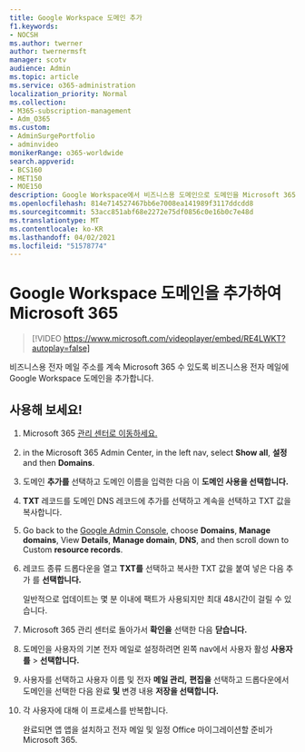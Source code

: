 ```yaml
---
title: Google Workspace 도메인 추가
f1.keywords:
- NOCSH
ms.author: twerner
author: twernermsft
manager: scotv
audience: Admin
ms.topic: article
ms.service: o365-administration
localization_priority: Normal
ms.collection:
- M365-subscription-management
- Adm_O365
ms.custom:
- AdminSurgePortfolio
- adminvideo
monikerRange: o365-worldwide
search.appverid:
- BCS160
- MET150
- MOE150
description: Google Workspace에서 비즈니스용 도메인으로 도메인을 Microsoft 365 방법을 배워야 합니다.
ms.openlocfilehash: 814e714527467bb6e7008ea141989f3117ddcdd8
ms.sourcegitcommit: 53acc851abf68e2272e75df0856c0e16b0c7e48d
ms.translationtype: MT
ms.contentlocale: ko-KR
ms.lasthandoff: 04/02/2021
ms.locfileid: "51578774"
---
```

# <a name="add-your-google-workspace-domain-to-microsoft-365"></a>Google Workspace 도메인을 추가하여 Microsoft 365

> [!VIDEO https://www.microsoft.com/videoplayer/embed/RE4LWKT?autoplay=false]

비즈니스용 전자 메일 주소를 계속 Microsoft 365 수 있도록 비즈니스용 전자 메일에 Google Workspace 도메인을 추가합니다.

## <a name="try-it"></a>사용해 보세요!

1. Microsoft 365 [관리 센터로 이동하세요.](https://admin.microsoft.com)
1. in the Microsoft 365 Admin Center, in the left nav, select **Show all**, **설정** and then **Domains**.
1. 도메인 **추가를** 선택하고 도메인 이름을 입력한 다음 이 **도메인 사용을 선택합니다.** 
1. **TXT** 레코드를 도메인 DNS 레코드에 추가를 선택하고 계속을 선택하고 TXT 값을 복사합니다. 
1. Go back to the [Google Admin Console](https://admin.google.com), choose **Domains**, **Manage domains**, View **Details**, **Manage domain**, **DNS**, and then scroll down to Custom **resource records**. 
1. 레코드 종류 드롭다운을 열고 **TXT를** 선택하고 복사한 TXT 값을 붙여 넣은 다음 추가 를 **선택합니다.** 

    일반적으로 업데이트는 몇 분 이내에 팩트가 사용되지만 최대 48시간이 걸릴 수 있습니다. 
1. Microsoft 365 관리 센터로 돌아가서 **확인을** 선택한 다음 **닫습니다.** 
1. 도메인을 사용자의 기본 전자 메일로 설정하려면 왼쪽 nav에서 사용자 활성 **사용자를**  >  **선택합니다.** 
1. 사용자를 선택하고 사용자 이름 및 전자 **메일 관리,** **편집을** 선택하고 드롭다운에서 도메인을 선택한 다음 완료 **및** 변경 내용 **저장을 선택합니다.** 
1. 각 사용자에 대해 이 프로세스를 반복합니다. 

    완료되면 앱 앱을 설치하고 전자 메일 및 일정 Office 마이그레이션할 준비가 Microsoft 365. 
